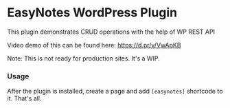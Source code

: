 # EasyNotes WordPress Plugin
This plugin demonstrates CRUD operations with the help of WP REST API

Video demo of this can be found here: https://d.pr/v/VwApKB

Note: This is not ready for production sites. It's a WIP.

### Usage
After the plugin is installed, create a page and add `[easynotes]` shortcode to it. That's all.
